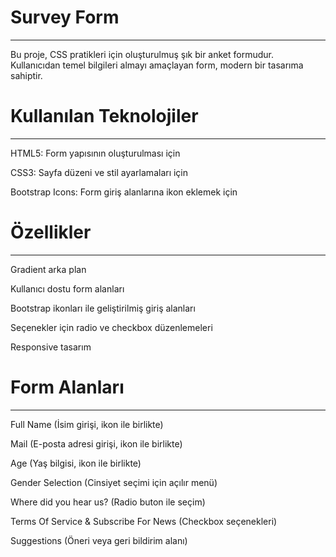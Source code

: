 # Survey Form
---------------------------------------------------------------------------------------------------------------------------------------------
Bu proje, CSS pratikleri için oluşturulmuş şık bir anket formudur. Kullanıcıdan temel bilgileri almayı amaçlayan form, modern bir tasarıma sahiptir.

# Kullanılan Teknolojiler
---------------------------------------------------------------------------------------------------------------------------------------------
HTML5: Form yapısının oluşturulması için

CSS3: Sayfa düzeni ve stil ayarlamaları için

Bootstrap Icons: Form giriş alanlarına ikon eklemek için

# Özellikler
---------------------------------------------------------------------------------------------------------------------------------------------
Gradient arka plan

Kullanıcı dostu form alanları

Bootstrap ikonları ile geliştirilmiş giriş alanları

Seçenekler için radio ve checkbox düzenlemeleri

Responsive tasarım

# Form Alanları
---------------------------------------------------------------------------------------------------------------------------------------------
Full Name (İsim girişi, ikon ile birlikte)

Mail (E-posta adresi girişi, ikon ile birlikte)

Age (Yaş bilgisi, ikon ile birlikte)

Gender Selection (Cinsiyet seçimi için açılır menü)

Where did you hear us? (Radio buton ile seçim)

Terms Of Service & Subscribe For News (Checkbox seçenekleri)

Suggestions (Öneri veya geri bildirim alanı)